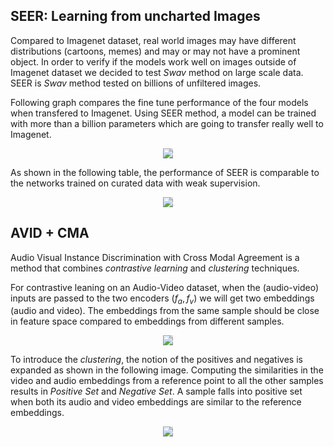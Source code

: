 ## SEER: Learning from uncharted Images
Compared to Imagenet dataset, real world images may have different distributions (cartoons, memes) and may or may not have a prominent object. In order to verify if the models work well on images outside of Imagenet dataset we decided to test *Swav* method on large scale data. SEER is *Swav* method tested on billions of unfiltered images.

Following graph compares the fine tune performance of the four models when transfered to Imagenet. Using SEER method, a model can be trained with more than a billion parameters which are going to transfer really well to Imagenet.
<center>
<img src="{{site.baseurl}}/images/week10/10-2/seer_1.png" style="background-color:#DCDCDC;" /><br>
</center>

As shown in the following table, the performance of SEER is comparable to the networks trained on curated data with weak supervision.
<center>
<img src="{{site.baseurl}}/images/week10/10-2/seer_2.png" style="background-color:#DCDCDC;" /><br>
</center>

## AVID + CMA
Audio Visual Instance Discrimination with Cross Modal Agreement is a method that combines *contrastive learning* and *clustering* techniques.

For contrastive leaning on an Audio-Video dataset, when the (audio-video) inputs are passed to the two encoders ($f_a, f_v$) we will get two embeddings (audio and video). The embeddings from the same sample should be close in feature space compared to embeddings from different samples.

<center>
<img src="{{site.baseurl}}/images/week10/10-2/avid.png" style="background-color:#DCDCDC;" /><br>
</center>

To introduce the *clustering*, the notion of the positives and negatives is expanded as shown in the following image. Computing the similarities in the video and audio embeddings from a reference point to all the other samples results in *Positive Set* and *Negative Set*. A sample falls into positive set when both its audio and video embeddings are similar to the reference embeddings.
<center>
<img src="{{site.baseurl}}/images/week10/10-2/cma.png" style="background-color:#DCDCDC;" /><br>
</center>